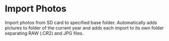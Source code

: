 # Import Photos

Import photos from SD card to specified base folder. Automatically adds pictures to folder of the current year and adds each import to its own folder separating RAW (.CR2) and JPG files.  